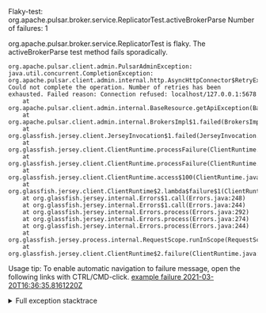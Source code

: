         
Flaky-test: org.apache.pulsar.broker.service.ReplicatorTest.activeBrokerParse
Number of failures: 1

org.apache.pulsar.broker.service.ReplicatorTest is flaky. The activeBrokerParse test method fails sporadically.

```
org.apache.pulsar.client.admin.PulsarAdminException: java.util.concurrent.CompletionException: org.apache.pulsar.client.admin.internal.http.AsyncHttpConnector$RetryException: Could not complete the operation. Number of retries has been exhausted. Failed reason: Connection refused: localhost/127.0.0.1:5678
	at org.apache.pulsar.client.admin.internal.BaseResource.getApiException(BaseResource.java:229)
	at org.apache.pulsar.client.admin.internal.BrokersImpl$1.failed(BrokersImpl.java:74)
	at org.glassfish.jersey.client.JerseyInvocation$1.failed(JerseyInvocation.java:839)
	at org.glassfish.jersey.client.ClientRuntime.processFailure(ClientRuntime.java:247)
	at org.glassfish.jersey.client.ClientRuntime.processFailure(ClientRuntime.java:242)
	at org.glassfish.jersey.client.ClientRuntime.access$100(ClientRuntime.java:62)
	at org.glassfish.jersey.client.ClientRuntime$2.lambda$failure$1(ClientRuntime.java:178)
	at org.glassfish.jersey.internal.Errors$1.call(Errors.java:248)
	at org.glassfish.jersey.internal.Errors$1.call(Errors.java:244)
	at org.glassfish.jersey.internal.Errors.process(Errors.java:292)
	at org.glassfish.jersey.internal.Errors.process(Errors.java:274)
	at org.glassfish.jersey.internal.Errors.process(Errors.java:244)
	at org.glassfish.jersey.process.internal.RequestScope.runInScope(RequestScope.java:288)
	at org.glassfish.jersey.client.ClientRuntime$2.failure(ClientRuntime.java:178)
```

Usage tip: To enable automatic navigation to failure message, open the following links with CTRL/CMD-click.
[example failure 2021-03-20T16:36:35.8161220Z](https://github.com/apache/pulsar/runs/2155937742?check_suite_focus=true#step:9:453)


<details>
<summary>Full exception stacktrace</summary>
<code><pre>
org.apache.pulsar.client.admin.PulsarAdminException: java.util.concurrent.CompletionException: org.apache.pulsar.client.admin.internal.http.AsyncHttpConnector$RetryException: Could not complete the operation. Number of retries has been exhausted. Failed reason: Connection refused: localhost/127.0.0.1:5678
	at org.apache.pulsar.client.admin.internal.BaseResource.getApiException(BaseResource.java:229)
	at org.apache.pulsar.client.admin.internal.BrokersImpl$1.failed(BrokersImpl.java:74)
	at org.glassfish.jersey.client.JerseyInvocation$1.failed(JerseyInvocation.java:839)
	at org.glassfish.jersey.client.ClientRuntime.processFailure(ClientRuntime.java:247)
	at org.glassfish.jersey.client.ClientRuntime.processFailure(ClientRuntime.java:242)
	at org.glassfish.jersey.client.ClientRuntime.access$100(ClientRuntime.java:62)
	at org.glassfish.jersey.client.ClientRuntime$2.lambda$failure$1(ClientRuntime.java:178)
	at org.glassfish.jersey.internal.Errors$1.call(Errors.java:248)
	at org.glassfish.jersey.internal.Errors$1.call(Errors.java:244)
	at org.glassfish.jersey.internal.Errors.process(Errors.java:292)
	at org.glassfish.jersey.internal.Errors.process(Errors.java:274)
	at org.glassfish.jersey.internal.Errors.process(Errors.java:244)
	at org.glassfish.jersey.process.internal.RequestScope.runInScope(RequestScope.java:288)
	at org.glassfish.jersey.client.ClientRuntime$2.failure(ClientRuntime.java:178)
	at org.apache.pulsar.client.admin.internal.http.AsyncHttpConnector.lambda$apply$1(AsyncHttpConnector.java:202)
	at java.util.concurrent.CompletableFuture.uniWhenComplete(CompletableFuture.java:774)
	at java.util.concurrent.CompletableFuture$UniWhenComplete.tryFire(CompletableFuture.java:750)
	at java.util.concurrent.CompletableFuture.postComplete(CompletableFuture.java:488)
	at java.util.concurrent.CompletableFuture.completeExceptionally(CompletableFuture.java:1990)
	at org.apache.pulsar.client.admin.internal.http.AsyncHttpConnector.lambda$retryOperation$3(AsyncHttpConnector.java:244)
	at java.util.concurrent.CompletableFuture.uniWhenComplete(CompletableFuture.java:774)
	at java.util.concurrent.CompletableFuture$UniWhenComplete.tryFire(CompletableFuture.java:750)
	at java.util.concurrent.CompletableFuture.postComplete(CompletableFuture.java:488)
	at java.util.concurrent.CompletableFuture.completeExceptionally(CompletableFuture.java:1990)
	at org.asynchttpclient.netty.NettyResponseFuture.abort(NettyResponseFuture.java:273)
	at org.asynchttpclient.netty.channel.NettyConnectListener.onFailure(NettyConnectListener.java:181)
	at org.asynchttpclient.netty.channel.NettyChannelConnector$1.onFailure(NettyChannelConnector.java:108)
	at org.asynchttpclient.netty.SimpleChannelFutureListener.operationComplete(SimpleChannelFutureListener.java:28)
	at org.asynchttpclient.netty.SimpleChannelFutureListener.operationComplete(SimpleChannelFutureListener.java:20)
	at io.netty.util.concurrent.DefaultPromise.notifyListener0(DefaultPromise.java:577)
	at io.netty.util.concurrent.DefaultPromise.notifyListeners0(DefaultPromise.java:570)
	at io.netty.util.concurrent.DefaultPromise.notifyListenersNow(DefaultPromise.java:549)
	at io.netty.util.concurrent.DefaultPromise.notifyListeners(DefaultPromise.java:490)
	at io.netty.util.concurrent.DefaultPromise.setValue0(DefaultPromise.java:615)
	at io.netty.util.concurrent.DefaultPromise.setFailure0(DefaultPromise.java:608)
	at io.netty.util.concurrent.DefaultPromise.tryFailure(DefaultPromise.java:117)
	at io.netty.channel.nio.AbstractNioChannel$AbstractNioUnsafe.fulfillConnectPromise(AbstractNioChannel.java:321)
	at io.netty.channel.nio.AbstractNioChannel$AbstractNioUnsafe.finishConnect(AbstractNioChannel.java:337)
	at io.netty.channel.nio.NioEventLoop.processSelectedKey(NioEventLoop.java:702)
	at io.netty.channel.nio.NioEventLoop.processSelectedKeysOptimized(NioEventLoop.java:650)
	at io.netty.channel.nio.NioEventLoop.processSelectedKeys(NioEventLoop.java:576)
	at io.netty.channel.nio.NioEventLoop.run(NioEventLoop.java:493)
	at io.netty.util.concurrent.SingleThreadEventExecutor$4.run(SingleThreadEventExecutor.java:989)
	at io.netty.util.internal.ThreadExecutorMap$2.run(ThreadExecutorMap.java:74)
	at io.netty.util.concurrent.FastThreadLocalRunnable.run(FastThreadLocalRunnable.java:30)
	at java.lang.Thread.run(Thread.java:748)
Caused by: java.util.concurrent.CompletionException: org.apache.pulsar.client.admin.internal.http.AsyncHttpConnector$RetryException: Could not complete the operation. Number of retries has been exhausted. Failed reason: Connection refused: localhost/127.0.0.1:5678
	at java.util.concurrent.CompletableFuture.encodeThrowable(CompletableFuture.java:292)
	at java.util.concurrent.CompletableFuture.completeThrowable(CompletableFuture.java:308)
	at java.util.concurrent.CompletableFuture.orApply(CompletableFuture.java:1385)
	at java.util.concurrent.CompletableFuture$OrApply.tryFire(CompletableFuture.java:1364)
	... 29 more
Caused by: org.apache.pulsar.client.admin.internal.http.AsyncHttpConnector$RetryException: Could not complete the operation. Number of retries has been exhausted. Failed reason: Connection refused: localhost/127.0.0.1:5678
	at org.apache.pulsar.client.admin.internal.http.AsyncHttpConnector.lambda$retryOperation$3(AsyncHttpConnector.java:246)
	... 26 more
Caused by: java.net.ConnectException: Connection refused: localhost/127.0.0.1:5678
	at org.asynchttpclient.netty.channel.NettyConnectListener.onFailure(NettyConnectListener.java:179)
	... 20 more
Caused by: io.netty.channel.AbstractChannel$AnnotatedConnectException: Connection refused: localhost/127.0.0.1:5678
Caused by: java.net.ConnectException: Connection refused
	at sun.nio.ch.SocketChannelImpl.checkConnect(Native Method)
	at sun.nio.ch.SocketChannelImpl.finishConnect(SocketChannelImpl.java:714)
	at io.netty.channel.socket.nio.NioSocketChannel.doFinishConnect(NioSocketChannel.java:330)
	at io.netty.channel.nio.AbstractNioChannel$AbstractNioUnsafe.finishConnect(AbstractNioChannel.java:334)
	at io.netty.channel.nio.NioEventLoop.processSelectedKey(NioEventLoop.java:702)
	at io.netty.channel.nio.NioEventLoop.processSelectedKeysOptimized(NioEventLoop.java:650)
	at io.netty.channel.nio.NioEventLoop.processSelectedKeys(NioEventLoop.java:576)
	at io.netty.channel.nio.NioEventLoop.run(NioEventLoop.java:493)
	at io.netty.util.concurrent.SingleThreadEventExecutor$4.run(SingleThreadEventExecutor.java:989)
	at io.netty.util.internal.ThreadExecutorMap$2.run(ThreadExecutorMap.java:74)
	at io.netty.util.concurrent.FastThreadLocalRunnable.run(FastThreadLocalRunnable.java:30)
	at java.lang.Thread.run(Thread.java:748)

</pre></code>
</details>

